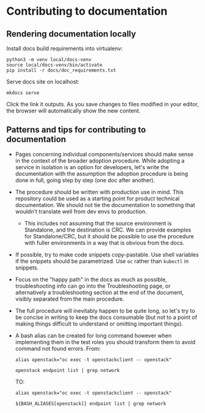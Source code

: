 Contributing to documentation
=============================

## Rendering documentation locally

Install docs build requirements into virtualenv:

```
python3 -m venv local/docs-venv
source local/docs-venv/bin/activate
pip install -r docs/doc_requirements.txt
```

Serve docs site on localhost:

```
mkdocs serve
```

Click the link it outputs. As you save changes to files modified in your editor,
the browser will automatically show the new content.


## Patterns and tips for contributing to documentation

* Pages concerning individual components/services should make sense in
  the context of the broader adoption procedure. While adopting a
  service in isolation is an option for developers, let's write the
  documentation with the assumption the adoption procedure is being
  done in full, going step by step (one doc after another).

* The procedure should be written with production use in mind. This
  repository could be used as a starting point for product
  technical documentation. We should not tie the documentation to
  something that wouldn't translate well from dev envs to production.

    * This includes not assuming that the source environment is
      Standalone, and the destination is CRC. We can provide examples for
      Standalone/CRC, but it should be possible to use the procedure
      with fuller environments in a way that is obvious from the docs.

* If possible, try to make code snippets copy-pastable. Use shell
  variables if the snippets should be parametrized. Use `oc` rather
  than `kubectl` in snippets.

* Focus on the "happy path" in the docs as much as possible,
  troubleshooting info can go into the Troubleshooting page, or
  alternatively a troubleshooting section at the end of the document,
  visibly separated from the main procedure.

* The full procedure will inevitably happen to be quite long, so let's
  try to be concise in writing to keep the docs consumable (but not to
  a point of making things difficult to understand or omitting
  important things).

* A bash alias can be created for long command however when implementing
  them in the test roles you should transform them to avoid command not
  found errors.
  From:
  ```
  alias openstack="oc exec -t openstackclient -- openstack"

  openstack endpoint list | grep network
  ```
  TO:
  ```
  alias openstack="oc exec -t openstackclient -- openstack"

  ${BASH_ALIASES[openstack]} endpoint list | grep network
  ```